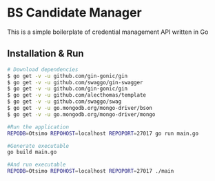 # BS Candidate Manager
This is a simple boilerplate of credential management API written in Go
## Installation & Run
```bash
# Download dependencies
$ go get -v -u github.com/gin-gonic/gin
$ go get -v -u github.com/swaggo/gin-swagger
$ go get -v -u github.com/gin-gonic/gin
$ go get -v -u github.com/alecthomas/template
$ go get -v -u github.com/swaggo/swag
$ go get -v -u go.mongodb.org/mongo-driver/bson
$ go get -v -u go.mongodb.org/mongo-driver/mongo

#Run the application
REPODB=Otsimo REPOHOST=localhost REPOPORT=27017 go run main.go

#Generate executable
go build main.go

#And run executable
REPODB=Otsimo REPOHOST=localhost REPOPORT=27017 ./main
```
